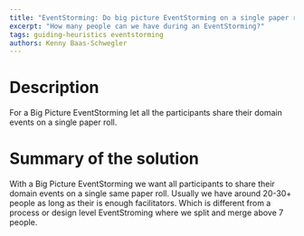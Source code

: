 ```yaml
---
title: "EventStorming: Do big picture EventStorming on a single paper roll"
excerpt: "How many people can we have during an EventStorming?"
tags: guiding-heuristics eventstorming
authors: Kenny Baas-Schwegler
---
```


# Description

For a Big Picture EventStorming let all the participants share their domain events on a single paper roll.

# Summary of the solution

With a Big Picture EventStorming we want all participants to share their domain events on a single same paper roll. Usually we have around 20-30+ people as long as their is enough facilitators. Which is different from a process or design level EventStroming where we split and merge above 7 people.
